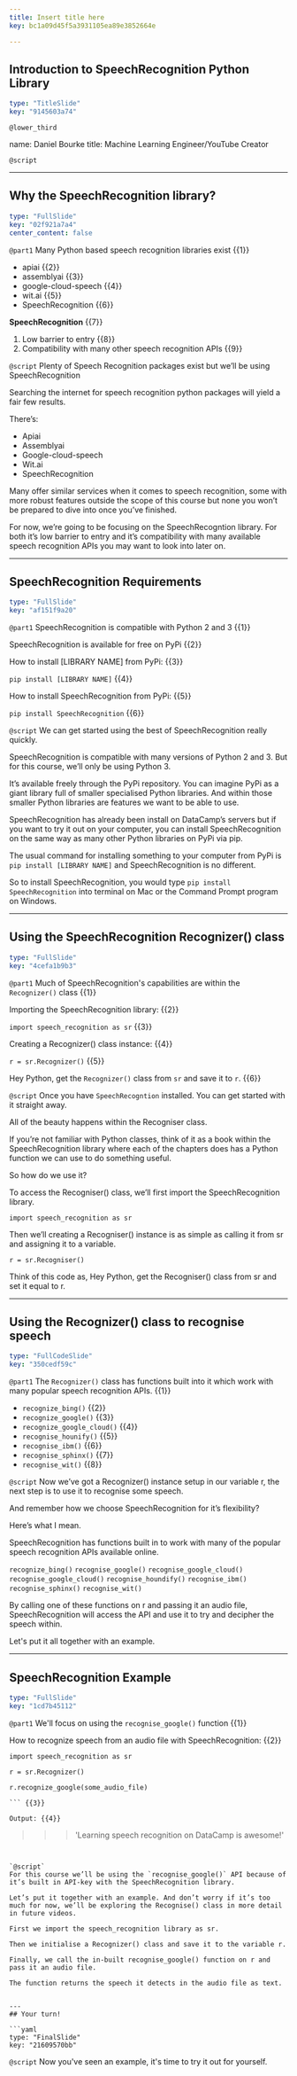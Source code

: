 ```yaml
---
title: Insert title here
key: bc1a09d45f5a3931105ea89e3852664e

---
```

## Introduction to SpeechRecognition Python Library

```yaml
type: "TitleSlide"
key: "9145603a74"
```

`@lower_third`

name: Daniel Bourke
title: Machine Learning Engineer/YouTube Creator


`@script`



---
## Why the SpeechRecognition library?

```yaml
type: "FullSlide"
key: "02f921a7a4"
center_content: false
```

`@part1`
Many Python based speech recognition libraries exist {{1}}

- apiai {{2}}
- assemblyai {{3}}
- google-cloud-speech {{4}}
- wit.ai {{5}}
- SpeechRecognition {{6}}

**SpeechRecognition** {{7}}

1. Low barrier to entry {{8}}
2. Compatibility with many other speech recognition APIs {{9}}


`@script`
Plenty of Speech Recognition packages exist but we’ll be using SpeechRecognition

Searching the internet for speech recognition python packages will yield a fair few results.

There’s:
* Apiai
* Assemblyai
* Google-cloud-speech
* Wit.ai
* SpeechRecognition

Many offer similar services when it comes to speech recognition, some with more robust features outside the scope of this course but none you won’t be prepared to dive into once you’ve finished.

For now, we’re going to be focusing on the SpeechRecogntion library. For both it’s low barrier to entry and it’s compatibility with many available speech recognition APIs you may want to look into later on.


---
## SpeechRecognition Requirements

```yaml
type: "FullSlide"
key: "af151f9a20"
```

`@part1`
SpeechRecognition is compatible with Python 2 and 3  {{1}}

SpeechRecognition is available for free on PyPi {{2}}

How to install [LIBRARY NAME] from PyPi: {{3}}

```pip install [LIBRARY NAME]``` {{4}}

How to install SpeechRecognition from PyPi: {{5}}

```pip install SpeechRecognition``` {{6}}


`@script`
We can get started using the best of SpeechRecognition really quickly.

SpeechRecognition is compatible with many versions of Python 2 and 3. But for this course, we’ll only be using Python 3.

It’s available freely through the PyPi repository. You can imagine PyPi as a giant library full of smaller specialised Python libraries. And within those smaller Python libraries are features we want to be able to use.

SpeechRecognition has already been install on DataCamp’s servers but if you want to try it out on your computer, you can install SpeechRecognition on the same way as many other Python libraries on PyPi via pip.

The usual command for installing something to your computer from PyPi is `pip install [LIBRARY NAME]` and SpeechRecognition is no different.

So to install SpeechRecognition, you would type `pip install SpeechRecognition` into terminal on Mac or the Command Prompt program on Windows.


---
## Using the SpeechRecognition Recognizer() class

```yaml
type: "FullSlide"
key: "4cefa1b9b3"
```

`@part1`
Much of SpeechRecognition's capabilities are within the ``Recognizer()`` class {{1}}

Importing the SpeechRecognition library: {{2}}

```import speech_recognition as sr``` {{3}}

Creating a Recognizer() class instance: {{4}}

```r = sr.Recognizer()``` {{5}}

> 
Hey Python, get the ``Recognizer()`` class from ``sr`` and save it to ``r``. {{6}}


`@script`
Once you have `SpeechRecogntion` installed. You can get started with it straight away.

All of the beauty happens within the Recogniser class. 

If you’re not familiar with Python classes, think of it as a book within the SpeechRecognition library where each of the chapters does has a Python function we can use to do something useful.

So how do we use it?

To access the Recogniser() class, we’ll first import the SpeechRecognition library.

`import speech_recognition as sr`

Then we’ll creating a Recogniser() instance is as simple as calling it from sr and assigning it to a variable.

`r = sr.Recogniser()`

Think of this code as, Hey Python, get the Recogniser() class from sr and set it equal to r.


---
## Using the Recognizer() class to recognise speech

```yaml
type: "FullCodeSlide"
key: "350cedf59c"
```

`@part1`
The ``Recognizer()`` class has functions built into it which work with many popular speech recognition APIs. {{1}}

- ``recognize_bing()`` {{2}}
- ``recognize_google()`` {{3}}
- ``recognize_google_cloud()`` {{4}}
- ``recognise_hounify()`` {{5}}
- ``recognise_ibm()`` {{6}}
- ``recognise_sphinx()`` {{7}}
- ``recognise_wit()`` {{8}}


`@script`
Now we’ve got a Recognizer() instance setup in our variable r, the next step is to use it to recognise some speech.

And remember how we choose SpeechRecognition for it’s flexibility?

Here’s what I mean.

SpeechRecognition has functions built in to work with many of the popular speech recognition APIs available online.

`recognize_bing()`
`recognise_google()`
`recognise_google_cloud()`
`recognise_google_cloud()`
`recognise_houndify()`
`recognise_ibm()`
`recognise_sphinx()`
`recognise_wit()`

By calling one of these functions on r and passing it an audio file, SpeechRecognition will access the API and use it to try and decipher the speech within.

Let's put it all together with an example.


---
## SpeechRecognition Example

```yaml
type: "FullSlide"
key: "1cd7b45112"
```

`@part1`
We'll focus on using the `recognise_google()` function {{1}}

How to recognize speech from an audio file with SpeechRecognition: {{2}}

```
import speech_recognition as sr

r = sr.Recognizer()

r.recognize_google(some_audio_file)

``` {{3}}

Output: {{4}}

```
>>> 'Learning speech recognition on DataCamp is awesome!'
``` {{5}}


`@script`
For this course we’ll be using the `recognise_google()` API because of it’s built in API-key with the SpeechRecognition library.

Let’s put it together with an example. And don’t worry if it’s too much for now, we’ll be exploring the Recognise() class in more detail in future videos.

First we import the speech_recognition library as sr.

Then we initialise a Recognizer() class and save it to the variable r.

Finally, we call the in-built recognise_google() function on r and pass it an audio file.

The function returns the speech it detects in the audio file as text.


---
## Your turn!

```yaml
type: "FinalSlide"
key: "21609570bb"
```

`@script`
Now you've seen an example, it's time to try it out for yourself.

